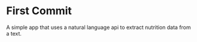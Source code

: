 # First Commit

A simple app that uses a natural language api to extract nutrition data from a text.
